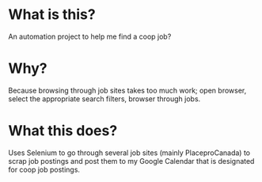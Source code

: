 
What is this?
=

An automation project to help me find a coop job?


Why?
=
Because browsing through job sites takes too much work; open browser, select the appropriate search filters, browser through jobs.


What this does?
=
Uses Selenium to go through several job sites (mainly PlaceproCanada) to scrap job postings and post them to my Google Calendar that is designated for coop job postings.
